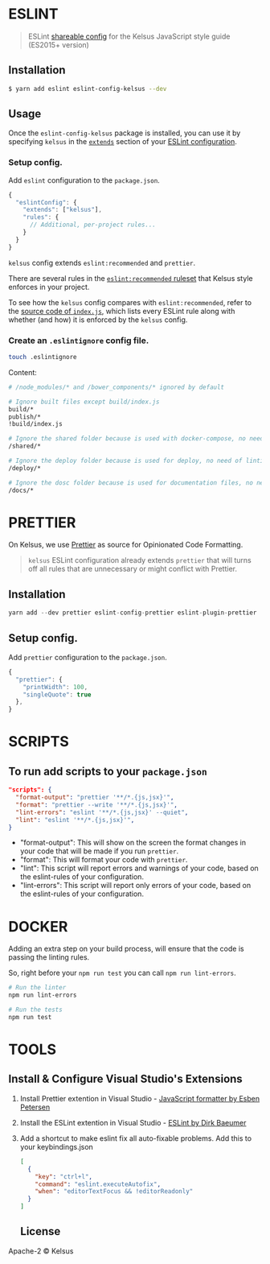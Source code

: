 # ESLINT

> ESLint [shareable config](http://eslint.org/docs/developer-guide/shareable-configs.html) for the Kelsus JavaScript style guide (ES2015+ version)

## Installation

```bash
$ yarn add eslint eslint-config-kelsus --dev
```

## Usage

Once the `eslint-config-kelsus` package is installed, you can use it by specifying `kelsus` in the [`extends`](http://eslint.org/docs/user-guide/configuring#extending-configuration-files) section of your [ESLint configuration](http://eslint.org/docs/user-guide/configuring).

### Setup config.

Add `eslint` configuration to the `package.json`.

```js
{
  "eslintConfig": {
    "extends": ["kelsus"],
    "rules": {
      // Additional, per-project rules...
    }
  }
}
```

`kelsus` config extends `eslint:recommended` and `prettier`.

There are several rules in the [`eslint:recommended` ruleset](http://eslint.org/docs/rules/) that Kelsus style enforces in your project.

To see how the `kelsus` config compares with `eslint:recommended`, refer to the [source code of `index.js`](https://github.com/kelsus/eslint-config-kelsus/blob/master/index.js), which lists every ESLint rule along with whether (and how) it is enforced by the `kelsus` config.

### Create an `.eslintignore` config file.

```bash
touch .eslintignore
```

Content:

```bash
# /node_modules/* and /bower_components/* ignored by default

# Ignore built files except build/index.js
build/*
publish/*
!build/index.js

# Ignore the shared folder because is used with docker-compose, no need of linting
/shared/*

# Ignore the deploy folder because is used for deploy, no need of linting
/deploy/*

# Ignore the dosc folder because is used for documentation files, no need of linting
/docs/*
```

# PRETTIER

On Kelsus, we use [Prettier](https://prettier.io) as source for Opinionated Code Formatting.

> `kelsus` ESLint configuration already extends `prettier` that will turns off all rules that are unnecessary or might conflict with Prettier.

## Installation

```js
yarn add --dev prettier eslint-config-prettier eslint-plugin-prettier
```

## Setup config.

Add `prettier` configuration to the `package.json`.

```js
{
  "prettier": {
    "printWidth": 100,
    "singleQuote": true
  },
}
```

# SCRIPTS

## To run add scripts to your `package.json`

```json
"scripts": {
  "format-output": "prettier '**/*.{js,jsx}'",
  "format": "prettier --write '**/*.{js,jsx}'",
  "lint-errors": "eslint '**/*.{js,jsx}' --quiet",
  "lint": "eslint '**/*.{js,jsx}'",
}
```

* "format-output": This will show on the screen the format changes in your code that will be
  made if you run `prettier`.
* "format": This will format your code with `prettier`.
* "lint": This script will report errors and warnings of your code, based on the eslint-rules of your configuration.
* "lint-errors": This script will report only errors of your code, based on the eslint-rules of your configuration.

# DOCKER

Adding an extra step on your build process, will ensure that the code is passing the linting rules.

So, right before your `npm run test` you can call `npm run lint-errors`.

```bash
# Run the linter
npm run lint-errors

# Run the tests
npm run test
```

# TOOLS

## Install & Configure Visual Studio's Extensions

1. Install Prettier extention in Visual Studio -
   [JavaScript formatter by Esben Petersen](https://marketplace.visualstudio.com/items?itemName=esbenp.prettier-vscode)
2. Install the ESLint extention in Visual Studio -
   [ESLint by Dirk Baeumer](https://marketplace.visualstudio.com/items?itemName=dbaeumer.vscode-eslint)
3. Add a shortcut to make eslint fix all auto-fixable problems. Add this to your
   keybindings.json

   ```json
   [
     {
       "key": "ctrl+l",
       "command": "eslint.executeAutofix",
       "when": "editorTextFocus && !editorReadonly"
     }
   ]
   ```

   ## License

Apache-2 © Kelsus
